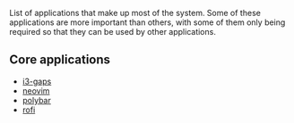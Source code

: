 List of applications that make up most of the system. Some of these applications are more
important than others, with some of them only being required so that they can be used
by other applications.

## Core applications

* [i3-gaps](https://archlinux.org/packages/community/x86_64/i3-gaps/)
* [neovim](https://archlinux.org/packages/community/x86_64/neovim/)
* [polybar](https://archlinux.org/packages/community/x86_64/polybar/)
* [rofi](https://archlinux.org/packages/community/x86_64/rofi/)
